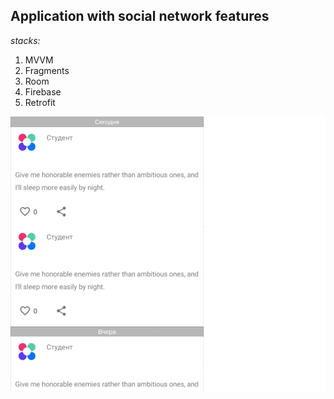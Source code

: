 ## Application with social network features

_stacks:_
1. MVVM
2. Fragments
3. Room
4. Firebase
5. Retrofit

![photo](https://raw.githubusercontent.com/netology-code/andad-homeworks/master/04_recycler/pic/separators.png)